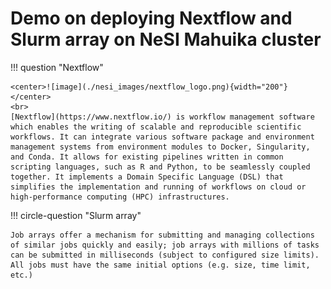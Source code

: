 # Demo on deploying Nextflow and Slurm array on NeSI Mahuika cluster


!!! question "Nextflow"
    

    <center>![image](./nesi_images/nextflow_logo.png){width="200"}</center>
    <br>
    [Nextflow](https://www.nextflow.io/) is workflow management software which enables the writing of scalable and reproducible scientific workflows. It can integrate various software package and environment management systems from environment modules to Docker, Singularity, and Conda. It allows for existing pipelines written in common scripting languages, such as R and Python, to be seamlessly coupled together. It implements a Domain Specific Language (DSL) that simplifies the implementation and running of workflows on cloud or high-performance computing (HPC) infrastructures.
    
    
!!! circle-question "Slurm array"

    Job arrays offer a mechanism for submitting and managing collections of similar jobs quickly and easily; job arrays with millions of tasks can be submitted in milliseconds (subject to configured size limits). All jobs must have the same initial options (e.g. size, time limit, etc.)